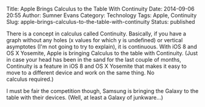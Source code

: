 Title: Apple Brings Calculus to the Table With Continuity
Date: 2014-09-06 20:55
Author: Sumner Evans
Category: Technology
Tags: Apple, Continuity
Slug: apple-brings-calculus-to-the-table-with-continuity
Status: published

There is a concept in calculus called Continuity. Basically, if you have a graph
without any holes (x values for which y is undefined) or vertical asymptotes
(I'm not going to try to explain), it is continuous.  With iOS 8 and OS X
Yosemite, Apple is bringing Calculus to the table with Continuity. (Just in case
your head has been in the sand for the last couple of months, Continuity is a
feature in iOS 8 and OS X Yosemite that makes it easy to move to a different
device and work on the same thing. No calculus required.)

I must be fair the competition though, Samsung is bringing the Galaxy to the
table with their devices. (Well, at least a Galaxy of junkware...)

